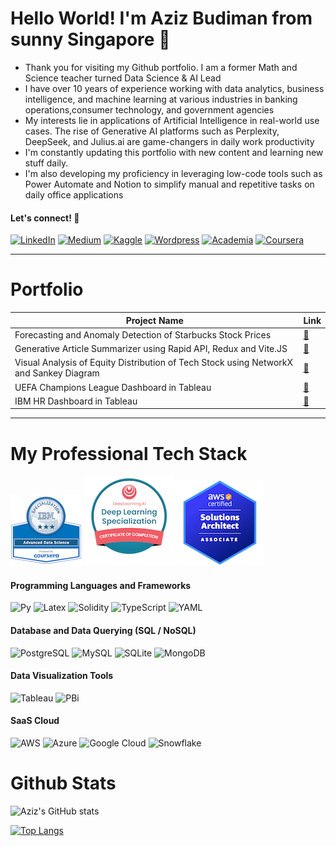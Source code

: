 # Hello World! I'm Aziz Budiman from sunny Singapore 👋

* Thank you for visiting my Github portfolio. I am a former Math and Science teacher turned Data Science & AI Lead 
* I have over 10 years of experience working with data analytics, business intelligence, and machine learning at various industries in banking operations,consumer technology, and government agencies
* My interests lie in applications of Artificial Intelligence in real-world use cases. The rise of Generative AI platforms such as Perplexity, DeepSeek, and Julius.ai are game-changers in daily work productivity
* I'm constantly updating this portfolio with new content and learning new stuff daily.
* I'm also developing my proficiency in leveraging low-code tools such as Power Automate and Notion to simplify manual and repetitive tasks on daily office applications


#### Let's connect! 🤝
[![LinkedIn](https://img.shields.io/badge/LinkedIn-0077B5?style=for-the-badge&logo=linkedin&logoColor=white)](https://www.linkedin.com/in/azizbudiman/)
[![Medium](https://img.shields.io/badge/Medium-12100E?style=for-the-badge&logo=medium&logoColor=white)](http://www.medium.com/@azizbudiman)
[![Kaggle](https://img.shields.io/badge/Kaggle-20BEFF?style=for-the-badge&logo=Kaggle&logoColor=white)](http://www.kaggle.com/skyzizou86/)
[![Wordpress](https://img.shields.io/badge/Wordpress-21759B?style=for-the-badge&logo=wordpress&logoColor=white)](http://echoesofalgebra.wordpress.com)
[![Academia](https://img.shields.io/badge/Academia-fff?style=for-the-badge&logo=academia&logoColor=black)](https://suss-sg.academia.edu/azizbudiman)
[![Coursera](https://img.shields.io/badge/Coursera-%230056D2.svg?style=for-the-badge&logo=Coursera&logoColor=white)](https://www.coursera.org/learner/aziz-budiman)

---
# Portfolio

| Project Name | Link |
| ------ | ---- |
| Forecasting and Anomaly Detection of Starbucks Stock Prices |  [🔗](https://medium.com/data-and-beyond/forecasting-anomaly-detection-of-starbucks-stock-prices-using-tensorflow-and-adtk-8b8cdafc66d6)  |
| Generative Article Summarizer using Rapid API, Redux and Vite.JS | [🔗](https://azizbudiman-ai-summarizer.netlify.app/) |
| Visual Analysis of Equity Distribution of Tech Stock using NetworkX and Sankey Diagram | [🔗](https://medium.com/data-and-beyond/visual-analysis-of-djia-equity-index-distribution-using-networkx-and-sankey-diagram-1b44d6022d) |
| UEFA Champions League Dashboard in Tableau | [🔗](https://public.tableau.com/app/profile/azizbk1919/viz/UEFAChampionsLeagueDashboard_16892291463720/Dashboard1) |
| IBM HR Dashboard in Tableau | [🔗](https://public.tableau.com/app/profile/azizbk1919/viz/HRDashboard2_15933573880420/Overview) |



---
# My Professional Tech Stack

[![advanced-datascience](https://github.com/aziz0519/certifications-and-badges/blob/main/Badges/advanced-data-science-specialization.1.png)](https://www.credly.com/badges/bce8c6ce-93c2-462b-bae3-f71da3e341f9)
[![deep-learning](https://github.com/aziz0519/certifications-and-badges/blob/main/Badges/deep-learning-specialization.png)](https://www.credly.com/badges/e3c2c28d-9c23-4a32-a8a0-142c2e1489e0)
[![aws-saa](https://github.com/aziz0519/certifications-and-badges/blob/main/Badges/aws-certified-solutions-architect-associate.png)](https://www.credly.com/badges/85f2f787-c1fd-452b-b1d1-56300d2e7c06/public_url)


#### Programming Languages and Frameworks
![Py](https://img.shields.io/badge/Python-14354C?style=for-the-badge&logo=python&logoColor=white)
![Latex](https://img.shields.io/badge/LaTeX-47A141?style=for-the-badge&logo=LaTeX&logoColor=white)
![Solidity](https://img.shields.io/badge/Solidity-%23363636.svg?style=for-the-badge&logo=solidity&logoColor=white)
![TypeScript](https://img.shields.io/badge/typescript-%23007ACC.svg?style=for-the-badge&logo=typescript&logoColor=white)
![YAML](https://img.shields.io/badge/yaml-%23ffffff.svg?style=for-the-badge&logo=yaml&logoColor=151515)

#### Database and Data Querying (SQL / NoSQL)
![PostgreSQL](https://img.shields.io/badge/PostgreSQL-316192?style=for-the-badge&logo=postgresql&logoColor=white)
![MySQL](https://img.shields.io/badge/MySQL-005C84?style=for-the-badge&logo=mysql&logoColor=white)
![SQLite](https://img.shields.io/badge/SQLite-07405E?style=for-the-badge&logo=sqlite&logoColor=white)
![MongoDB](https://img.shields.io/badge/MongoDB-4EA94B?style=for-the-badge&logo=mongodb&logoColor=white)

#### Data Visualization Tools
![Tableau](https://img.shields.io/badge/Tableau-E97627?style=for-the-badge&logo=Tableau&logoColor=white)
![PBi](https://img.shields.io/badge/PowerBI-F2C811?style=for-the-badge&logo=Power%20BI&logoColor=white)

#### SaaS Cloud
![AWS](https://img.shields.io/badge/AWS-%23FF9900.svg?style=for-the-badge&logo=amazon-aws&logoColor=white)
![Azure](https://img.shields.io/badge/azure-%230072C6.svg?style=for-the-badge&logo=microsoftazure&logoColor=white)
![Google Cloud](https://img.shields.io/badge/GoogleCloud-%234285F4.svg?style=for-the-badge&logo=google-cloud&logoColor=white)
![Snowflake](https://img.shields.io/badge/snowflake-%2329B5E8.svg?style=for-the-badge&logo=snowflake&logoColor=white)

# Github Stats
![Aziz's GitHub stats](https://github-readme-stats.vercel.app/api?username=aziz0519&show_icons=true&theme=tokyonight)

[![Top Langs](https://github-readme-stats.vercel.app/api/top-langs/?username=aziz0519&layout=donut&theme=tokyonight)](https://github.com/aziz0519/github-readme-stats)

